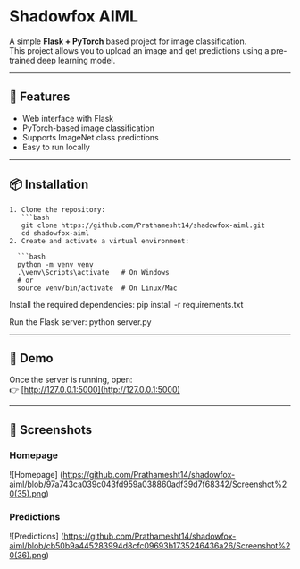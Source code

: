 # Shadowfox AIML

A simple **Flask + PyTorch** based project for image classification.  
This project allows you to upload an image and get predictions using a pre-trained deep learning model.

---

## 🚀 Features
- Web interface with Flask
- PyTorch-based image classification
- Supports ImageNet class predictions
- Easy to run locally

---

## 📦 Installation

    1. Clone the repository:
       ```bash
       git clone https://github.com/Prathamesht14/shadowfox-aiml.git
       cd shadowfox-aiml
    2. Create and activate a virtual environment:

      ```bash
      python -m venv venv
      .\venv\Scripts\activate   # On Windows
      # or
      source venv/bin/activate  # On Linux/Mac

  Install the required dependencies:
    pip install -r requirements.txt

  Run the Flask server:
    python server.py

---

## 🎥 Demo

Once the server is running, open:  
👉 [http://127.0.0.1:5000](http://127.0.0.1:5000)

---

## 📸 Screenshots

### Homepage
![Homepage] (https://github.com/Prathamesht14/shadowfox-aiml/blob/97a743ca039c043fd959a038860adf39d7f68342/Screenshot%20(35).png)

### Predictions
![Predictions] (https://github.com/Prathamesht14/shadowfox-aiml/blob/cb50b9a445283994d8cfc09693b1735246436a26/Screenshot%20(36).png)
